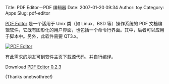 Title: PDF Editor－PDF 编辑器
Date: 2007-01-20 09:34
Author: toy
Category: Apps
Slug: pdf-editor

[PDF Editor](http://pdfedit.petricek.net/pdfedit.index_e) 是一个适用于
Unix 类（如 Linux、BSD 等）操作系统的 PDF
文档编辑软件，它既有图形化的用户界面，也包括一个命令行界面。其中，后者可以应用于脚本中。另外，此软件需要
QT3.x。

[![PDF
Editor](http://i.linuxtoy.org/i/2007/01/pdfeditor_s.png)](http://i.linuxtoy.org/i/2007/01/pdfeditor.png)

有此需求的朋友可到软件主页下载源代码，并自行编译。

Download [PDF Editor
0.2.3](http://pdfedit.petricek.net/pdfedit.bdownload_e)

(Thanks onetwothree!)
